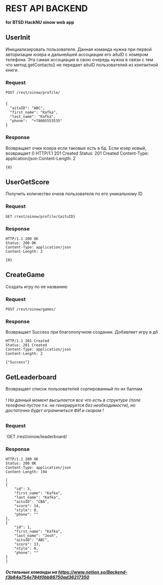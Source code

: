 # REST API BACKEND
#### for BTSD HackNU oinow web app

## UserInit
Инициализировать пользователя. Данная команда нужна при первой авторизации юзера и дальнейшей ассоциации его aituID с номером телефона. Эта самая ассоциация в свою очередь нужна в связи с тем что метод getContacts() не передает aituID пользователей из контактной книги.

### Request

`POST /rest/oinow/profile/`
#####
    {
      "aituID": "ABC",
      "first_name": "Kafka",
      "last_name": "Kafka",
      "phone":  "+78005553535"
    }

### Response
Возвращает очки юзера если таковые есть в бд. Если юзер новый, возвращает 0
    HTTP/1.1 201 Created
    Status: 201 Created
    Content-Type: application/json
    Content-Length: 2
    
    {0}


## UserGetScore
Получить количество очков пользователя по его уникальному ID
### Request

`GET /rest/oinow/profile/{aituID}`

### Response

    HTTP/1.1 200 OK
    Status: 200 OK
    Content-Type: application/json
    Content-Length: 2
    
    {0}

## CreateGame
Создать игру по ее названию

### Request

`POST /rest/oinow/games/`

### Response
Возвращает Success при благополучном создании. Добавляет игру в дб

    HTTP/1.1 201 Created
    Status: 201 Created
    Content-Type: application/json
    Content-Length: 2
    
    {"Success"}
    
## GetLeaderboard
Возвращает список пользователей сортированный по их баллам
###### ! На данный момент высылается все что есть в структуре (поле телефона пустое т.к. не генерируется без необходимости), но достаточно будет ограничиться ФИ и скором !
### Request

`GET /rest/oinow/leaderboard/
  
### Response

    HTTP/1.1 200 OK
    Status: 200 OK
    Content-Type: application/json
    Content-Length: 194

    [
    {
        "id": 3,
        "first_name": "Kafka",
        "last_name": "Kafka",
        "aituID": "CBA",
        "score": 14,
        "style": 0,
        "phone": ""
    },
    {
        "id": 1,
        "first_name": "Kafka",
        "last_name": "Josh",
        "aituID": "ABC",
        "score": 13,
        "style": 0,
        "phone": ""
    }
    ]

##### Остальные команды на https://www.notion.so/Backend-f3b84a754e784f0bb86750ad36217350


